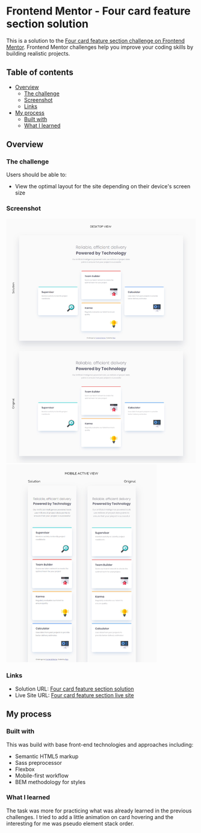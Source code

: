 # Frontend Mentor - Four card feature section solution

This is a solution to the [Four card feature section challenge on Frontend Mentor](https://www.frontendmentor.io/challenges/four-card-feature-section-weK1eFYK). Frontend Mentor challenges help you improve your coding skills by building realistic projects. 

## Table of contents

- [Overview](#overview)
  - [The challenge](#the-challenge)
  - [Screenshot](#screenshot)
  - [Links](#links)
- [My process](#my-process)
  - [Built with](#built-with)
  - [What I learned](#what-i-learned)

## Overview

### The challenge

Users should be able to:

- View the optimal layout for the site depending on their device's screen size

### Screenshot

<img src="./solution-screenshots/desktop-design-comparison.jpg" alt="" width="600" /><img src="./solution-screenshots/mobile-design-comparison.jpg" alt="" width="400" />

### Links

- Solution URL: [Four card feature section solution](https://github.com/strosi/frontend-mentor-challenges/tree/main/four-card-feature-section-master)
- Live Site URL: [Four card feature section live site](https://strosi.github.io/frontend-mentor-challenges/four-card-feature-section-master/)

## My process

### Built with

This was build with base front-end technologies and approaches including:
- Semantic HTML5 markup
- Sass preprocessor
- Flexbox
- Mobile-first workflow
- BEM methodology for styles

### What I learned

The task was more for practicing what was already learned in the previous challenges. I tried to add a little animation on card hovering and the interesting for me was pseudo element stack order.
